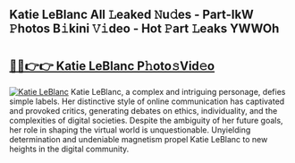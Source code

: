 ## Katie LeBlanc All 𝙻eaked 𝙽u𝚍es - Part-IkW 𝙿hotos B𝚒kini 𝚅𝚒deo - Hot 𝙿art 𝙻eaks YWWOh

# <h2><a href="http://ld03z8y.urlbe.top/?page=Katie+LeBlanc">🔗🔗👉👉 Katie LeBlanc P𝚑oto𝚜Vid𝚎o</a></h2>

[![Katie LeBlanc](https://i.imgur.com/eBuTRDB.gif)](http://ld03z8y.urlbe.top/?page=Katie+LeBlanc)
Katie LeBlanc, a complex and intriguing personage, defies simple labels. Her distinctive style of online communication has captivated and provoked critics, generating debates on ethics, individuality, and the complexities of digital societies. Despite the ambiguity of her future goals, her role in shaping the virtual world is unquestionable. Unyielding determination and undeniable magnetism propel Katie LeBlanc to new heights in the digital community.
